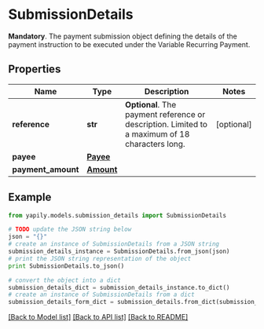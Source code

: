 # SubmissionDetails

__Mandatory__. The payment submission object defining the details of the payment instruction to be executed under the Variable Recurring Payment.

## Properties

Name | Type | Description | Notes
------------ | ------------- | ------------- | -------------
**reference** | **str** | __Optional__. The payment reference or description. Limited to a maximum of 18 characters long. | [optional] 
**payee** | [**Payee**](Payee.md) |  | 
**payment_amount** | [**Amount**](Amount.md) |  | 

## Example

```python
from yapily.models.submission_details import SubmissionDetails

# TODO update the JSON string below
json = "{}"
# create an instance of SubmissionDetails from a JSON string
submission_details_instance = SubmissionDetails.from_json(json)
# print the JSON string representation of the object
print SubmissionDetails.to_json()

# convert the object into a dict
submission_details_dict = submission_details_instance.to_dict()
# create an instance of SubmissionDetails from a dict
submission_details_form_dict = submission_details.from_dict(submission_details_dict)
```
[[Back to Model list]](../README.md#documentation-for-models) [[Back to API list]](../README.md#documentation-for-api-endpoints) [[Back to README]](../README.md)


